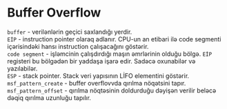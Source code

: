 # Buffer Overflow

`buffer` - verilənlərin geçici saxlandığı yerdir.  
`EİP` - instruction pointer olaraq adlanır. CPU-un an etibari ilə code segmenti içərisindəki hansı instruction çalışacağını göstərir.  
`code segment` - işləmcinin çalışdırdığı maşın əmrlərinin olduğu bölgə. `EİP` registeri bu bölgədən bir yaddaşa işarə edir. Sadəcə oxunabilər və yazılabilər.  
`ESP` - stack pointer. Stack veri yapısının LİFO elementini göstərir.  
`msf_pattern_create` - buffer overflovvda qırılma nöqətsini tapır.  
`msf_pattern_offset` - qırılma nöqtəsinin doldurduğu dəyişən verilir beləcə dəqiq qırılma uzunluğu tapılır.  
